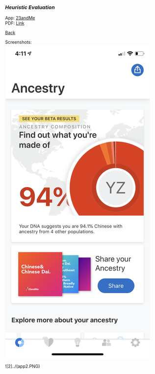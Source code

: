 

### *Heuristic Evaluation*

App: [23andMe](https://you.23andme.com/) 
<br>
PDF: [Link](https://shaelalala.github.io/dh150/Shae%20Heuristic%20Evaluation.pdf)
<br>


[Back](../README.md)


Screenshots: 
  ![1](../app1.PNG)

  ![2]../(app2.PNG)

